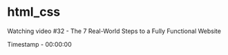 # html_css

Watching video #32 - The 7 Real-World Steps to a Fully Functional Website

Timestamp - 00:00:00
